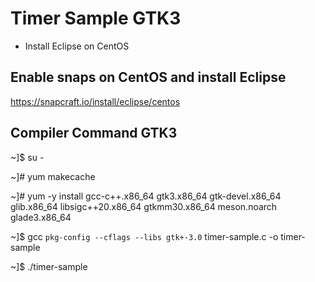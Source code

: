 # Timer Sample GTK3

* Install Eclipse on CentOS

## Enable snaps on CentOS and install Eclipse

https://snapcraft.io/install/eclipse/centos

## Compiler Command GTK3

~]$ su -

~]# yum makecache

~]# yum -y install gcc-c++.x86_64 gtk3.x86_64 gtk-devel.x86_64 glib.x86_64 libsigc++20.x86_64 gtkmm30.x86_64 meson.noarch glade3.x86_64  

~]$ gcc `pkg-config --cflags --libs gtk+-3.0` timer-sample.c -o timer-sample

~]$ ./timer-sample
